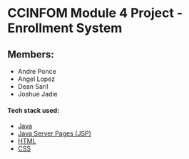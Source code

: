 # CCINFOM Module 4 Project - Enrollment System
## Members:
- Andre Ponce
- Angel Lopez
- Dean Saril
- Joshue Jadie

#### Tech stack used:
- [Java](https://www.java.com/en/)
- [Java Server Pages (JSP)](https://www.tutorialspoint.com/jsp/index.htm)
- [HTML](https://www.w3schools.com/html/)
- [CSS](https://www.w3schools.com/css/)
